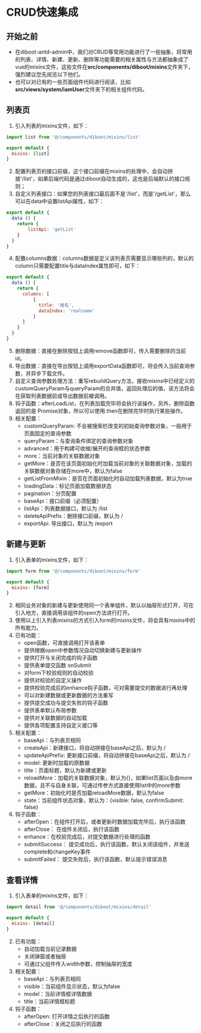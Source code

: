 # CRUD快速集成

## 开始之前

* 在diboot-antd-admin中，我们对CRUD等常用功能进行了一些抽象，将常用的列表、详情、新建、更新、删除等功能需要的相关属性与方法都抽象成了vue的mixins文件，这些文件在**src/components/diboot/mixins**文件夹下，强烈建议您先阅览以下他们。
* 也可以对已有的一些页面组件代码进行阅读，比如**src/views/system/iamUser**文件夹下的相关组件代码。

## 列表页

1. 引入列表的mixins文件，如下：
```javascript
import list from '@/components/diboot/mixins/list'

export default {
  mixins: [list]
}
```
2. 配置列表页的接口前缀，这个接口前缀在mixins的处理中，会自动拼接'/list'，如果后端代码是通过diboot自动生成的，这也是后端默认的接口规则；
3. 自定义列表接口：如果您的列表接口最后面不是'/list'，而是'/getList'，那么可以在data中设置listApi属性，如下：
```javascript
export default {
  data () {
    return {
        listApi: 'getList'
    }
  }
}
```
4. 配置columns数据：columns数据是定义该列表页需要显示哪些列的，默认的column只需要配置title与dataIndex属性即可，如下：
```javascript
export default {
  data () {
    return {
      columns: [
          {
            title: '姓名',
            dataIndex: 'realname'
          }
      ]
    }
  }
}
```
5. 删除数据：直接在删除按钮上调用remove函数即可，传入需要删除的当前id。
6. 导出数据：直接在导出按钮上调用exportData函数即可，将会传入当前查询参数，并异步下载文件。
7. 自定义查询参数处理方法：重写rebuildQuery方法，接收mixins中已经定义的customQueryParam与queryParam的合并值，返回处理后的值，该方法将会在获取列表数据前或导出数据前被调用。
8. 钩子函数：afterLoadList，在列表加载完毕将会执行该操作，另外，删除函数返回的是 Promise对象，所以可以使用.then在删除完毕时执行某些操作。
9. 相关配置：
    * customQueryParam: 不会被搜索栏改变的初始查询参数对象，一般用于页面固定的查询参数
    * queryParam：与查询条件绑定的查询参数对象
    * advanced：用于构建可收缩/展开的查询框的状态参数
    * more：当前对象的关联数据对象
    * getMore：是否在该页面初始化时加载当前对象的关联数据对象，加载的关联数据对象存储在more中，默认为false
    * getListFromMixin：是否在页面初始化时自动加载列表数据，默认为true
    * loadingData：标记页面加载数据状态
    * pagination：分页配置
    * baseApi：接口前缀（必须配置）
    * listApi：列表数据接口，默认为 /list
    * deleteApiPrefix：删除接口前缀，默认为 / 
    * exportApi: 导出接口，默认为 /export

## 新建与更新

1. 引入表单的mixins文件，如下：
```javascript
import form from '@/components/diboot/mixins/form'

export default {
  mixins: [form]
}
```
2. 相同业务对象的新建与更新使用同一个表单组件，默认以抽屉形式打开，可在引入地方，直接调用该组件的open方法进行打开。
3. 使用以上引入列表mixins的方式引入form的mixins文件，将会具有mixins中的所有能力。
4. 已有功能：
    * open函数，可直接调用打开该表单
    * 提供根据open中参数情况自动切换新建与更新操作
    * 提供打开与关闭完成的钩子函数
    * 提供表单提交函数 onSubmit
    * 对form下校验规则的自动校验
    * 提供对校验的自定义操作
    * 提供校验完成后的enhance钩子函数，可对需要提交的数据进行再处理
    * 可以对新建数据或更新数据的方法重写
    * 提供提交成功与提交失败的钩子函数
    * 提供表单默认布局参数
    * 提供对关联数据的自动加载
    * 提供各项配置支持自定义接口等
5. 相关配置：
    * baseApi：与列表页相同
    * createApi：新建接口，将自动拼接在baseApi之后，默认为 / 
    * updateApiPrefix: 更新接口前缀，将自动拼接在baseApi之后，默认为 /
    * model: 更新时加载的原数据
    * title：页面标题，默认为新建或更新
    * reloadMore：加载的关联数据对象，默认为{}，如果list页面以及由more数据，且不与自身关联，可通过传参方式直接使用list中的more参数
    * getMore：初始化时是否加载reloadMore数据，默认为false
    * state：当前组件状态对象，默认为：{visible: false, confirmSubmit: false}
6. 钩子函数：
    * afterOpen：在组件打开后，或者更新时数据加载完毕后，执行该函数
    * afterClose： 在组件关闭后，执行该函数
    * enhance：在校验完成后，对提交数据进行处理的函数
    * submitSuccess： 提交成功后，执行该函数，默认关闭该组件，并发送complete和changeKey事件
    * submitFailed： 提交失败后，执行该函数，默认提示错误消息

## 查看详情

1. 引入表单的mixins文件，如下：
```javascript
import detail from '@/components/diboot/mixins/detail'

export default {
  mixins: [detail]
}
```
2. 已有功能：
    * 自动加载当前记录数据
    * 关闭弹窗或者抽屉
    * 可通过父组件传入width参数，控制抽屉的宽度
3. 相关配置：
    * baseApi：与列表页相同
    * visible：当前组件显示状态，默认为false
    * model：当前详情框详情数据
    * title：当前详情框标题
4. 钩子函数：
    * afterOpen: 打开详情之后执行的函数
    * afterClose：关闭之后执行的函数
    